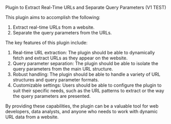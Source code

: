 Plugin to Extract Real-Time URLs and Separate Query Parameters (V1 TEST)

This plugin aims to accomplish the following:

1. Extract real-time URLs from a website.
2. Separate the query parameters from the URLs.


The key features of this plugin include:

1. Real-time URL extraction: The plugin should be able to dynamically fetch and extract URLs as they appear on the website.
2. Query parameter separation: The plugin should be able to isolate the query parameters from the main URL structure.
3. Robust handling: The plugin should be able to handle a variety of URL structures and query parameter formats.
4. Customizable settings: Users should be able to configure the plugin to suit their specific needs, such as the URL patterns to extract or the way the query parameters are presented.

By providing these capabilities, the plugin can be a valuable tool for web developers, data analysts, and anyone who needs to work with dynamic URL data from a website.